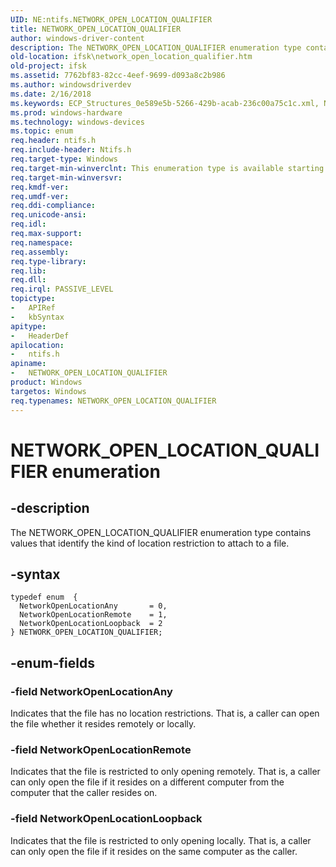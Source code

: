 ```yaml
---
UID: NE:ntifs.NETWORK_OPEN_LOCATION_QUALIFIER
title: NETWORK_OPEN_LOCATION_QUALIFIER
author: windows-driver-content
description: The NETWORK_OPEN_LOCATION_QUALIFIER enumeration type contains values that identify the kind of location restriction to attach to a file.
old-location: ifsk\network_open_location_qualifier.htm
old-project: ifsk
ms.assetid: 7762bf83-82cc-4eef-9699-d093a8c2b986
ms.author: windowsdriverdev
ms.date: 2/16/2018
ms.keywords: ECP_Structures_0e589e5b-5266-429b-acab-236c00a75c1c.xml, NETWORK_OPEN_LOCATION_QUALIFIER, NETWORK_OPEN_LOCATION_QUALIFIER enumeration [Installable File System Drivers], NetworkOpenLocationAny, NetworkOpenLocationLoopback, NetworkOpenLocationRemote, ifsk.network_open_location_qualifier, ntifs/NETWORK_OPEN_LOCATION_QUALIFIER, ntifs/NetworkOpenLocationAny, ntifs/NetworkOpenLocationLoopback, ntifs/NetworkOpenLocationRemote
ms.prod: windows-hardware
ms.technology: windows-devices
ms.topic: enum
req.header: ntifs.h
req.include-header: Ntifs.h
req.target-type: Windows
req.target-min-winverclnt: This enumeration type is available starting with Windows Vista.
req.target-min-winversvr: 
req.kmdf-ver: 
req.umdf-ver: 
req.ddi-compliance: 
req.unicode-ansi: 
req.idl: 
req.max-support: 
req.namespace: 
req.assembly: 
req.type-library: 
req.lib: 
req.dll: 
req.irql: PASSIVE_LEVEL
topictype:
-	APIRef
-	kbSyntax
apitype:
-	HeaderDef
apilocation:
-	ntifs.h
apiname:
-	NETWORK_OPEN_LOCATION_QUALIFIER
product: Windows
targetos: Windows
req.typenames: NETWORK_OPEN_LOCATION_QUALIFIER
---
```


# NETWORK_OPEN_LOCATION_QUALIFIER enumeration


## -description


The NETWORK_OPEN_LOCATION_QUALIFIER enumeration type contains values that identify the kind of location restriction to attach to a file.


## -syntax


````
typedef enum  { 
  NetworkOpenLocationAny       = 0,
  NetworkOpenLocationRemote    = 1,
  NetworkOpenLocationLoopback  = 2
} NETWORK_OPEN_LOCATION_QUALIFIER;
````


## -enum-fields




### -field NetworkOpenLocationAny

Indicates that the file has no location restrictions. That is, a caller can open the file whether it resides remotely or locally. 


### -field NetworkOpenLocationRemote

Indicates that the file is restricted to only opening remotely. That is, a caller can only open the file if it resides on a different computer from the computer that the caller resides on. 


### -field NetworkOpenLocationLoopback

Indicates that the file is restricted to only opening locally. That is, a caller can only open the file if it resides on the same computer as the caller. 

